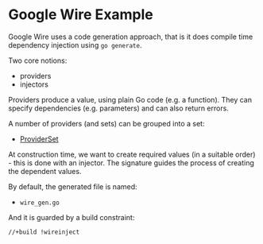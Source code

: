 # Google Wire Example

Google Wire uses a code generation approach, that is it does compile time
dependency injection using `go generate`.

Two core notions:

* providers
* injectors

Providers produce a value, using plain Go code (e.g. a function). They can
specify dependencies (e.g. parameters) and can also return errors.

A number of providers (and sets) can be grouped into a set:

* [ProviderSet](https://pkg.go.dev/github.com/google/wire#ProviderSet)

At construction time, we want to create required values (in a suitable order) -
this is done with an injector. The signature guides the process of creating the
dependent values.

By default, the generated file is named:

* `wire_gen.go`

And it is guarded by a build constraint:

```
//+build !wireinject
```



